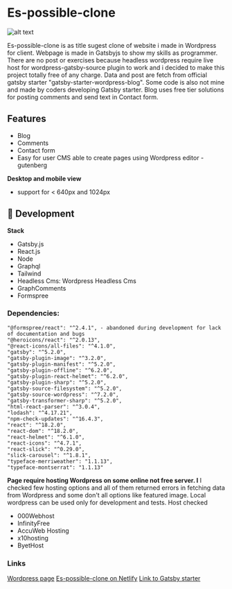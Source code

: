  # Es-possible-clone

![alt text](https://github.com/wpgatsbymail/es-possible-clone/blob/master/Es-possible-clone-screenshot.png "Es possible clone screenshot")


Es-possible-clone is as title sugest clone of website i made in Wordpress for client. Webpage is made in Gatsbyjs to show my skills as programmer. There are no post or exercises because headless wordpress require live host for wordpress-gatsby-source plugin to work and i decided to make this project totally free of any charge. Data and post are fetch from official gatsby starter "gatsby-starter-wordpress-blog". Some code is also not mine and made by coders developing Gatsby starter. Blog uses free tier solutions for posting comments and send text in Contact form.

## Features
- Blog
- Comments 
- Contact form
- Easy for user CMS able to create pages using Wordpress editor -gutenberg


 
**Desktop and mobile view**

- support for < 640px and 1024px

## 🚀 Development

**Stack**

- Gatsby.js
- React.js
- Node
- Graphql
- Tailwind
- Headless Cms: Wordpress Headless Cms
- GraphComments
- Formspree
  
### Dependencies: 
    "@formspree/react": "^2.4.1", - abandoned during development for lack of documentation and bugs
    "@heroicons/react": "^2.0.13",
    "@react-icons/all-files": "^4.1.0",
    "gatsby": "^5.2.0",
    "gatsby-plugin-image": "^3.2.0",
    "gatsby-plugin-manifest": "^5.2.0",
    "gatsby-plugin-offline": "^6.2.0",
    "gatsby-plugin-react-helmet": "^6.2.0",
    "gatsby-plugin-sharp": "^5.2.0",
    "gatsby-source-filesystem": "^5.2.0",
    "gatsby-source-wordpress": "^7.2.0",
    "gatsby-transformer-sharp": "^5.2.0",
    "html-react-parser": "^3.0.4",
    "lodash": "^4.17.21",
    "npm-check-updates": "^16.4.3",
    "react": "^18.2.0",
    "react-dom": "^18.2.0",
    "react-helmet": "^6.1.0",
    "react-icons": "^4.7.1",
    "react-slick": "^0.29.0",
    "slick-carousel": "^1.8.1",
    "typeface-merriweather": "1.1.13",
    "typeface-montserrat": "1.1.13"

**Page require hosting Wordpress on some online not free server. I**
I checked few hosting options and all of them returned errors in fetching data from Wordpress and some don't all options like featured image. Local wordpress can be used only for development and tests.
Host checked
- 000Webhost	
- InfinityFree	
- AccuWeb Hosting	
- x10hosting	
- ByetHost	

### Links
[Wordpress page](https://espossible-online.com/) 
[Es-possible-clone on Netlify](https://es-possible-gatsby-clone.netlify.app/) 
[Link to Gatsby starter](https://www.gatsbyjs.com/starters/gatsbyjs/gatsby-starter-wordpress-blog) 

